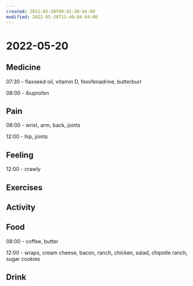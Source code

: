 ```yaml
---
created: 2022-05-20T09:01:40-04:00
modified: 2022-05-20T12:40:04-04:00
---
```


# 2022-05-20

## Medicine

07:30 - flaxseed oil, vitamin D, fexofenadrine, butterburr

08:00 - ibuprofen


## Pain

08:00 - wrist, arm, back, joints

12:00 - hip, joints


## Feeling

12:00 - crawly


## Exercises


## Activity


## Food

08:00 - coffee, butter

12:00 - wraps, cream cheese, bacon, ranch, chicken, salad, chipotle ranch, sugar cookies


## Drink

